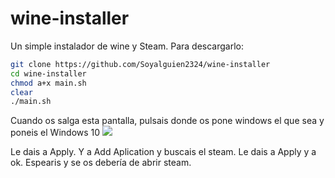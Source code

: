 # wine-installer
Un simple instalador de wine y Steam. 
Para descargarlo:
```bash
git clone https://github.com/Soyalguien2324/wine-installer
cd wine-installer
chmod a+x main.sh
clear
./main.sh
```
Cuando os salga esta pantalla, pulsais donde os pone windows el que sea y poneis el Windows 10
![]([ubicacion_de_la_imagen](https://wiki.winehq.org/images/c/c8/Staging-winecfg.png)https://wiki.winehq.org/images/c/c8/Staging-winecfg.png)

Le dais a Apply. Y a Add Aplication y buscais el steam. Le dais a Apply y a ok. Espearis y se os debería de abrir steam.
